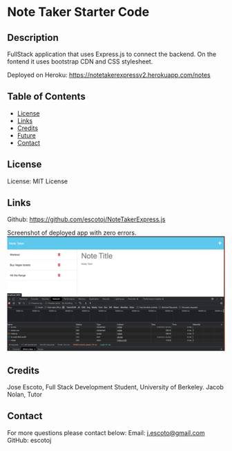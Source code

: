 # Note Taker Starter Code

## Description

FullStack application that uses Express.js to connect the backend. On the fontend it uses bootstrap CDN and CSS stylesheet.

Deployed on Heroku: https://notetakerexpressv2.herokuapp.com/notes


## Table of Contents

- [License](#License)
- [Links](#Links)
- [Credits](#Credits)
- [Future](#Future)
- [Contact](#Contact)


## License

License: MIT License

## Links

Github: https://github.com/escotoj/NoteTakerExpress.js 

Screenshot of deployed app with zero errors. 
![this is an image](assets/NotetakerExpress.png)

## Credits

Jose Escoto, Full Stack Development Student, University of Berkeley.
Jacob Nolan, Tutor

## Contact
For more questions please contact below:
Email: j.escoto@gmail.com
GitHub: escotoj
